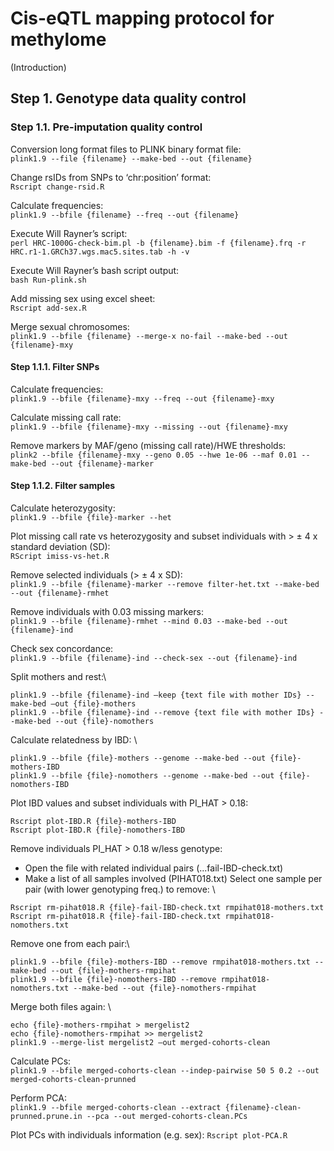 # Cis-eQTL mapping protocol for methylome

(Introduction)

## Step 1. Genotype data quality control 

### Step 1.1. Pre-imputation quality control

Conversion long format files to PLINK binary format file: \
`plink1.9 --file {filename} --make-bed --out {filename}`

Change rsIDs from SNPs to ‘chr:position’ format: \
`Rscript change-rsid.R`

Calculate frequencies: \
`plink1.9 --bfile {filename} --freq --out {filename}`

Execute Will Rayner’s script: \
`perl HRC-1000G-check-bim.pl -b {filename}.bim -f {filename}.frq -r HRC.r1-1.GRCh37.wgs.mac5.sites.tab -h -v`

Execute Will Rayner’s bash script output: \
`bash Run-plink.sh`

Add missing sex using excel sheet: \
`Rscript add-sex.R`

Merge sexual chromosomes: \
`plink1.9 --bfile {filename} --merge-x no-fail --make-bed --out {filename}-mxy` 

#### Step 1.1.1. Filter SNPs

Calculate frequencies: \
`plink1.9 --bfile {filename}-mxy --freq --out {filename}-mxy`

Calculate missing call rate: \
`plink1.9 --bfile {filename}-mxy --missing --out {filename}-mxy`

Remove markers by MAF/geno (missing call rate)/HWE thresholds: \
`plink2 --bfile {filename}-mxy --geno 0.05 --hwe 1e-06 --maf 0.01 --make-bed --out {filename}-marker`

#### Step 1.1.2. Filter samples

Calculate heterozygosity: \
`plink1.9 --bfile {file}-marker --het`

Plot missing call rate vs heterozygosity and subset individuals with > ± 4 x standard deviation (SD): \
`RScript imiss-vs-het.R` 

Remove selected individuals (> ± 4 x SD): \
`plink1.9 --bfile {filename}-marker --remove filter-het.txt --make-bed --out {filename}-rmhet` 

Remove individuals with 0.03 missing markers: \
`plink1.9 --bfile {filename}-rmhet --mind 0.03 --make-bed --out {filename}-ind`

Check sex concordance: \
`plink1.9 --bfile {filename}-ind --check-sex --out {filename}-ind`

Split mothers and rest:\
```
plink1.9 --bfile {filename}-ind –keep {text file with mother IDs} --make-bed –out {file}-mothers
plink1.9 --bfile {filename}-ind --remove {text file with mother IDs} --make-bed --out {file}-nomothers
```

Calculate relatedness by IBD: \
```
plink1.9 --bfile {file}-mothers --genome --make-bed --out {file}-mothers-IBD
plink1.9 --bfile {file}-nomothers --genome --make-bed --out {file}-nomothers-IBD
```

Plot IBD values and subset individuals with PI_HAT > 0.18:
```
Rscript plot-IBD.R {file}-mothers-IBD
Rscript plot-IBD.R {file}-nomothers-IBD
```
Remove individuals PI_HAT > 0.18 w/less genotype:
-	Open the file with related individual pairs (...fail-IBD-check.txt)
-	Make a list of all samples involved (PIHAT018.txt)
Select one sample per pair (with lower genotyping freq.) to remove: \
```
Rscript rm-pihat018.R {file}-fail-IBD-check.txt rmpihat018-mothers.txt
Rscript rm-pihat018.R {file}-fail-IBD-check.txt rmpihat018-nomothers.txt
```
Remove one from each pair:\
```
plink1.9 --bfile {file}-mothers-IBD --remove rmpihat018-mothers.txt --make-bed --out {file}-mothers-rmpihat
plink1.9 --bfile {file}-nomothers-IBD --remove rmpihat018-nomothers.txt --make-bed --out {file}-nomothers-rmpihat
```
Merge both files again: \
```
echo {file}-mothers-rmpihat > mergelist2
echo {file}-nomothers-rmpihat >> mergelist2
plink1.9 --merge-list mergelist2 –out merged-cohorts-clean
```
Calculate PCs:\
`plink1.9 --bfile merged-cohorts-clean --indep-pairwise 50 5 0.2 --out merged-cohorts-clean-prunned`

Perform PCA:\
`plink1.9 --bfile merged-cohorts-clean --extract {filename}-clean-prunned.prune.in --pca --out merged-cohorts-clean.PCs`

Plot PCs with individuals information (e.g. sex):
`Rscript plot-PCA.R`

